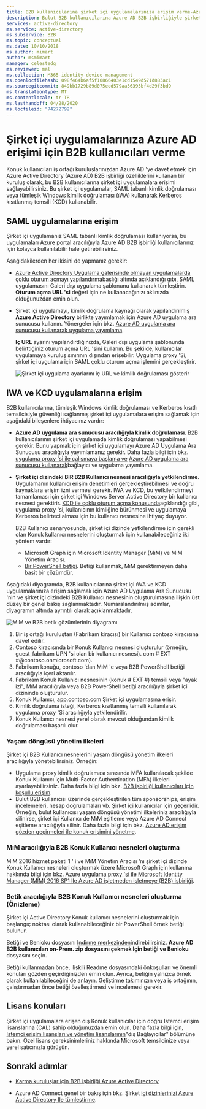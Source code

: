 ```yaml
---
title: B2B kullanıcılarına şirket içi uygulamalarınıza erişim verme-Azure AD
description: Bulut B2B kullanıcılarına Azure AD B2B işbirliğiyle şirket içi uygulamalar için erişim verme şeklini gösterir.
services: active-directory
ms.service: active-directory
ms.subservice: B2B
ms.topic: conceptual
ms.date: 10/10/2018
ms.author: mimart
author: msmimart
manager: celestedg
ms.reviewer: mal
ms.collection: M365-identity-device-management
ms.openlocfilehash: 098f464b6af5f10866403e1cd1549d571d883ac1
ms.sourcegitcommit: 849bb1729b89d075eed579aa36395bf4d29f3bd9
ms.translationtype: MT
ms.contentlocale: tr-TR
ms.lasthandoff: 04/28/2020
ms.locfileid: "74272792"
---
```

# <a name="grant-b2b-users-in-azure-ad-access-to-your-on-premises-applications"></a>Şirket içi uygulamalarınıza Azure AD erişimi için B2B kullanıcıları verme

Konuk kullanıcıları iş ortağı kuruluşlarınızdan Azure AD 'ye davet etmek için Azure Active Directory (Azure AD) B2B işbirliği özelliklerini kullanan bir kuruluş olarak, bu B2B kullanıcılarına şirket içi uygulamalara erişimi sağlayabilirsiniz. Bu şirket içi uygulamalar, SAML tabanlı kimlik doğrulaması veya tümleşik Windows kimlik doğrulaması (ıWA) kullanarak Kerberos kısıtlanmış temsili (KCD) kullanabilir.

## <a name="access-to-saml-apps"></a>SAML uygulamalarına erişim

Şirket içi uygulamanız SAML tabanlı kimlik doğrulaması kullanıyorsa, bu uygulamaları Azure portal aracılığıyla Azure AD B2B işbirliği kullanıcılarınız için kolayca kullanılabilir hale getirebilirsiniz.

Aşağıdakilerden her ikisini de yapmanız gerekir:

- [Azure Active Directory Uygulama galerisinde olmayan uygulamalarda çoklu oturum açmayı yapılandırma](../manage-apps/configure-single-sign-on-non-gallery-applications.md)başlığı altında açıklandığı gıbı, SAML uygulamasını Galeri dışı uygulama şablonunu kullanarak tümleştirin. **Oturum açma URL 'si** değeri için ne kullanacağınızı aklınızda olduğunuzdan emin olun.
-  Şirket içi uygulamayı, kimlik doğrulama kaynağı olarak yapılandırılmış **Azure Active Directory** birlikte yayımlamak için Azure AD uygulama ara sunucusu kullanın. Yönergeler için bkz. [Azure AD uygulama ara sunucusu kullanarak uygulama yayımlama](../manage-apps/application-proxy-publish-azure-portal.md). 

   **Iç URL** ayarını yapılandırdığınızda, Galeri dışı uygulama şablonunda belirttiğiniz oturum açma URL 'sini kullanın. Bu şekilde, kullanıcılar uygulamaya kuruluş sınırının dışından erişebilir. Uygulama proxy 'Si, şirket içi uygulama için SAML çoklu oturum açma işlemini gerçekleştirir.
 
   ![Şirket içi uygulama ayarlarını iç URL ve kimlik doğrulaması gösterir](media/hybrid-cloud-to-on-premises/OnPremAppSettings.PNG)

## <a name="access-to-iwa-and-kcd-apps"></a>IWA ve KCD uygulamalarına erişim

B2B kullanıcılarına, tümleşik Windows kimlik doğrulaması ve Kerberos kısıtlı temsilcisiyle güvenliği sağlanmış şirket içi uygulamalara erişim sağlamak için aşağıdaki bileşenlere ihtiyacınız vardır:

- **Azure AD uygulama ara sunucusu aracılığıyla kimlik doğrulaması**. B2B kullanıcılarının şirket içi uygulamada kimlik doğrulaması yapabilmesi gerekir. Bunu yapmak için şirket içi uygulamayı Azure AD Uygulama Ara Sunucusu aracılığıyla yayımlamanız gerekir. Daha fazla bilgi için bkz. [uygulama proxy 'si ile çalışmaya başlama ve](../manage-apps/application-proxy-enable.md) [Azure AD uygulama ara sunucusu kullanarak](../manage-apps/application-proxy-publish-azure-portal.md)bağlayıcı ve uygulama yayımlama.
- **Şirket içi dizindeki BIR B2B Kullanıcı nesnesi aracılığıyla yetkilendirme**. Uygulamanın kullanıcı erişim denetimleri gerçekleştirebilmesi ve doğru kaynaklara erişim izni vermesi gerekir. IWA ve KCD, bu yetkilendirmeyi tamamlaması için şirket içi Windows Server Active Directory bir kullanıcı nesnesi gerektirir. [KCD ile çoklu oturum açma konusunda](../manage-apps/application-proxy-configure-single-sign-on-with-kcd.md#how-single-sign-on-with-kcd-works)açıklandığı gibi, uygulama proxy 'si, kullanıcının kimliğine bürünmesi ve uygulamaya Kerberos belirteci alması için bu kullanıcı nesnesine ihtiyaç duyuyor. 

   B2B Kullanıcı senaryosunda, şirket içi dizinde yetkilendirme için gerekli olan Konuk kullanıcı nesnelerini oluşturmak için kullanabileceğiniz iki yöntem vardır:

   - Microsoft Graph için Microsoft Identity Manager (MıM) ve MıM Yönetim Aracısı. 
   - [Bir PowerShell betiği](#create-b2b-guest-user-objects-through-a-script-preview). Betiği kullanmak, MıM gerektirmeyen daha basit bir çözümdür. 

Aşağıdaki diyagramda, B2B kullanıcılarına şirket içi ıWA ve KCD uygulamalarınıza erişim sağlamak için Azure AD Uygulama Ara Sunucusu 'nin ve şirket içi dizindeki B2B Kullanıcı nesnesinin oluşturulmasına ilişkin üst düzey bir genel bakış sağlanmaktadır. Numaralandırılmış adımlar, diyagramın altında ayrıntılı olarak açıklanmaktadır.

![MıM ve B2B betik çözümlerinin diyagramı](media/hybrid-cloud-to-on-premises/MIMScriptSolution.PNG)

1.  Bir iş ortağı kuruluştan (Fabrikam kiracısı) bir Kullanıcı contoso kiracısına davet edilir.
2.  Contoso kiracısında bir Konuk Kullanıcı nesnesi oluşturulur (örneğin, guest_fabrikam UPN 'si olan bir kullanıcı nesnesi). com # EXT #@contoso.onmicrosoft.com).
3.  Fabrikam konuğu, contoso 'dan MıM 'e veya B2B PowerShell betiği aracılığıyla içeri aktarılır.
4.  Fabrikam Konuk Kullanıcı nesnesinin (konuk # EXT #) temsili veya "ayak izi", MıM aracılığıyla veya B2B PowerShell betiği aracılığıyla şirket içi dizininde oluşturulur.
5.  Konuk Kullanıcı, app.contoso.com Şirket içi uygulamasına erişir.
6.  Kimlik doğrulama isteği, Kerberos kısıtlanmış temsili kullanılarak uygulama proxy 'Si aracılığıyla yetkilendirilir. 
7.  Konuk Kullanıcı nesnesi yerel olarak mevcut olduğundan kimlik doğrulaması başarılı olur.

### <a name="lifecycle-management-policies"></a>Yaşam döngüsü yönetim ilkeleri

Şirket içi B2B Kullanıcı nesnelerini yaşam döngüsü yönetim ilkeleri aracılığıyla yönetebilirsiniz. Örneğin:

- Uygulama proxy kimlik doğrulaması sırasında MFA kullanılacak şekilde Konuk Kullanıcı için Multi-Factor Authentication (MFA) ilkeleri ayarlayabilirsiniz. Daha fazla bilgi için bkz. [B2B işbirliği kullanıcıları Için koşullu erişim](conditional-access.md).
- Bulut B2B kullanıcısı üzerinde gerçekleştirilen tüm sponsorships, erişim incelemeleri, hesap doğrulamaları vb. Şirket içi kullanıcılar için geçerlidir. Örneğin, bulut kullanıcısı yaşam döngüsü yönetimi ilkeleriniz aracılığıyla silinirse, şirket içi Kullanıcı de MıM eşitleme veya Azure AD Connect eşitleme aracılığıyla silinir. Daha fazla bilgi için bkz. [Azure AD erişim gözden geçirmeleri ile konuk erişimini yönetme](../governance/manage-guest-access-with-access-reviews.md).

### <a name="create-b2b-guest-user-objects-through-mim"></a>MıM aracılığıyla B2B Konuk Kullanıcı nesneleri oluşturma

MıM 2016 hizmet paketi 1 ' i ve MıM Yönetim Aracısı 'nı şirket içi dizinde Konuk Kullanıcı nesneleri oluşturmak üzere Microsoft Graph için kullanma hakkında bilgi için bkz. Azure [uygulama proxy 'si ile Microsoft Identity Manager (MIM) 2016 SP1 Ile Azure AD işletmeden işletmeye (B2B) işbirliği](https://docs.microsoft.com/microsoft-identity-manager/microsoft-identity-manager-2016-graph-b2b-scenario).

### <a name="create-b2b-guest-user-objects-through-a-script-preview"></a>Betik aracılığıyla B2B Konuk Kullanıcı nesneleri oluşturma (Önizleme)

Şirket içi Active Directory Konuk kullanıcı nesnelerini oluşturmak için başlangıç noktası olarak kullanabileceğiniz bir PowerShell örnek betiği bulunur.

Betiği ve Benioku dosyasını [Indirme merkezinden](https://www.microsoft.com/download/details.aspx?id=51495)indirebilirsiniz. **Azure AD B2B kullanıcıları on-Prem. zip dosyasını çekmek Için betiği ve Benioku** dosyasını seçin.

Betiği kullanmadan önce, ilişkili Readme dosyasındaki önkoşulları ve önemli konuları gözden geçirdiğinizden emin olun. Ayrıca, betiğin yalnızca örnek olarak kullanılabileceğini de anlayın. Geliştirme takımınızın veya iş ortağının, çalıştırmadan önce betiği özelleştirmesi ve incelemesi gerekir.

## <a name="license-considerations"></a>Lisans konuları

Şirket içi uygulamalara erişen dış Konuk kullanıcılar için doğru Istemci erişim lisanslarına (CAL) sahip olduğunuzdan emin olun. Daha fazla bilgi için, [Istemci erişim lisansları ve yönetim lisanslarının](https://www.microsoft.com/licensing/product-licensing/client-access-license.aspx)"dış Bağlayıcılar" bölümüne bakın. Özel lisans gereksinimleriniz hakkında Microsoft temsilcinize veya yerel satıcınızla görüşün.

## <a name="next-steps"></a>Sonraki adımlar

- [Karma kuruluşlar için B2B işbirliği Azure Active Directory](hybrid-organizations.md)

- Azure AD Connect genel bir bakış için bkz. Şirket [içi dizinlerinizi Azure Active Directory Ile tümleştirme](../hybrid/whatis-hybrid-identity.md).

